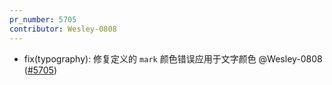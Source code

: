 ```yaml
---
pr_number: 5705
contributor: Wesley-0808
---
```


- fix(typography): 修复定义的 `mark` 颜色错误应用于文字颜色 @Wesley-0808 ([#5705](https://github.com/Tencent/tdesign-vue-next/pull/5705))
